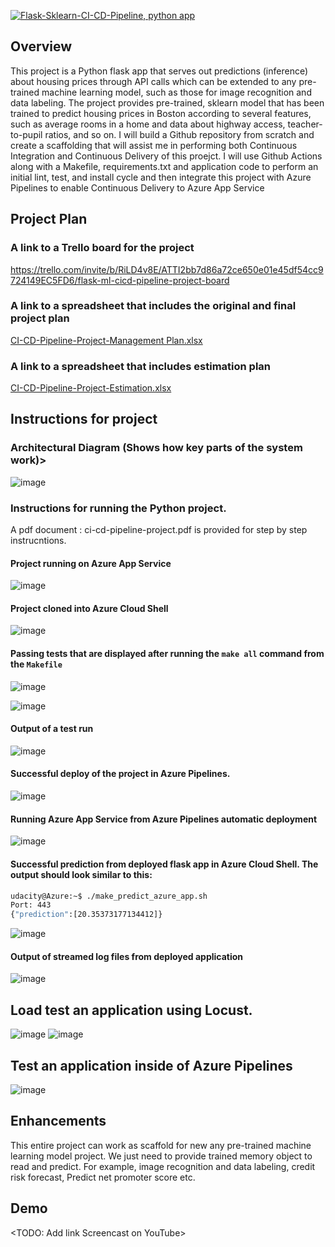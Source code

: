 [![Flask-Sklearn-CI-CD-Pipeline, python app](https://github.com/mcrajesh05/flask-sklearn-ci-cd/actions/workflows/python-app.yml/badge.svg?branch=main)](https://github.com/mcrajesh05/flask-sklearn-ci-cd/actions/workflows/python-app.yml)

## Overview
This project is a Python flask app that serves out predictions (inference) about housing prices through API calls which can be extended to any pre-trained machine learning model, such as those for image recognition and data labeling. The project provides pre-trained, sklearn model that has been trained to predict housing prices in Boston according to several features, such as average rooms in a home and data about highway access, teacher-to-pupil ratios, and so on. I will build a Github repository from scratch and create a scaffolding that will assist me in performing both Continuous Integration and Continuous Delivery of this proejct. I will use Github Actions along with a Makefile, requirements.txt and application code to perform an initial lint, test, and install cycle and then integrate this project with Azure Pipelines to enable Continuous Delivery to Azure App Service

## Project Plan

### A link to a Trello board for the project
   https://trello.com/invite/b/RiLD4v8E/ATTI2bb7d86a72ce650e01e45df54cc9724149EC5FD6/flask-ml-cicd-pipeline-project-board
### A link to a spreadsheet that includes the original and final project plan
[CI-CD-Pipeline-Project-Management Plan.xlsx](https://github.com/mcrajesh05/flask-sklearn-ci-cd/files/10019571/CI-CD-Pipeline-Project-Management.Plan.xlsx)
### A link to a spreadsheet that includes estimation plan
[CI-CD-Pipeline-Project-Estimation.xlsx](https://github.com/mcrajesh05/flask-sklearn-ci-cd/files/10019578/CI-CD-Pipeline-Project-Estimation.xlsx)

## Instructions for project

### Architectural Diagram (Shows how key parts of the system work)>
![image](https://user-images.githubusercontent.com/31588719/201996904-336fa280-bf45-4905-87d7-bd08a38ca528.png)

###  Instructions for running the Python project.
A pdf document : ci-cd-pipeline-project.pdf is provided for step by step instrucntions.
#### Project running on Azure App Service
![image](https://user-images.githubusercontent.com/31588719/201898607-ed5af84c-19ca-45ad-b666-8292056610b6.png)

#### Project cloned into Azure Cloud Shell
![image](https://user-images.githubusercontent.com/31588719/201898930-c2c37881-7fa4-4d6e-a182-9b37c84f6e3a.png)

#### Passing tests that are displayed after running the `make all` command from the `Makefile`
![image](https://user-images.githubusercontent.com/31588719/201897490-72dab226-2b39-4a72-8d81-4537e129e16e.png)

![image](https://user-images.githubusercontent.com/31588719/201897657-d3b4f10d-a764-401e-9aa6-19864e544206.png)

#### Output of a test run
![image](https://user-images.githubusercontent.com/31588719/201897140-55d32cb4-7688-416a-89fa-0ebf0ce0b3aa.png)

#### Successful deploy of the project in Azure Pipelines. 
![image](https://user-images.githubusercontent.com/31588719/201896755-ad2af0e8-3b20-4987-b122-9b7c74c78c1a.png)

#### Running Azure App Service from Azure Pipelines automatic deployment
![image](https://user-images.githubusercontent.com/31588719/201896894-211d1337-e315-49f5-ac13-c86cc76846d1.png)


#### Successful prediction from deployed flask app in Azure Cloud Shell. The output should look similar to this:

```bash
udacity@Azure:~$ ./make_predict_azure_app.sh
Port: 443
{"prediction":[20.35373177134412]}
```
![image](https://user-images.githubusercontent.com/31588719/201994925-66269602-5058-4b82-ad79-7a51cb1375c2.png)


#### Output of streamed log files from deployed application
![image](https://user-images.githubusercontent.com/31588719/201896358-326c7e3f-75e0-4d00-b16e-21e84825d6e6.png)

## Load test an application using Locust.
![image](https://user-images.githubusercontent.com/31588719/202239096-69f65fd1-88b6-4d9d-9bf2-4cb33d59ac32.png)
![image](https://user-images.githubusercontent.com/31588719/202239071-2fff3e92-4cc5-49d5-9a81-23d5d80172a0.png)

## Test an application inside of Azure Pipelines
![image](https://user-images.githubusercontent.com/31588719/202239610-603e4482-ad53-4fb7-8acd-af299396c5cd.png)

## Enhancements

This entire project can work as scaffold for new any pre-trained machine learning model project. We just need to provide trained memory object to read and predict. For example, image recognition and data labeling, credit risk forecast, Predict net promoter score etc.

## Demo 

<TODO: Add link Screencast on YouTube>


